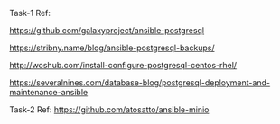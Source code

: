 Task-1
Ref:

https://github.com/galaxyproject/ansible-postgresql

https://stribny.name/blog/ansible-postgresql-backups/

http://woshub.com/install-configure-postgresql-centos-rhel/

https://severalnines.com/database-blog/postgresql-deployment-and-maintenance-ansible



Task-2
Ref:
https://github.com/atosatto/ansible-minio
